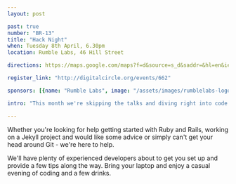 ```yaml
---
layout: post

past: true
number: "BR-13"
title: "Hack Night"
when: Tuesday 8th April, 6.30pm
location: Rumble Labs, 46 Hill Street

directions: https://maps.google.com/maps?f=d&source=s_d&saddr=&hl=en&ie=UTF8&layer=c&daddr=The+Rumble+Laboratory+%4054.60231963589608,-5.927209854125977

register_link: "http://digitalcircle.org/events/662"

sponsors: [{name: "Rumble Labs", image: "/assets/images/rumblelabs-logo.png", link: "http://rumblelabs.com"}, {name: "Shopkeep", image: "/assets/images/shopkeeppos-logo.png", link: "http://shopkeep.com"}]

intro: "This month we're skipping the talks and diving right into code. We've discussed various development tools and methods in past meetups, this is your chance to get stuck in.  There'll be help on hand if you stumble upon any issues or have any questions."

---
```


Whether you're looking for help getting started with Ruby and Rails, working on a Jekyll project and would like some advice or simply can't get your head around Git - we're here to help.

We'll have plenty of experienced developers about to get you set up and provide a few tips along the way. Bring your laptop and enjoy a casual evening of coding and a few drinks.





